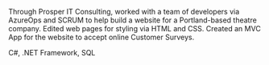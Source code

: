Through Prosper IT Consulting, worked with a team of developers via AzureOps and SCRUM to help build a website for a Portland-based theatre company.  Edited web pages for styling via HTML and CSS.  Created an MVC App for the website to accept online Customer Surveys.

C#, .NET Framework, SQL
